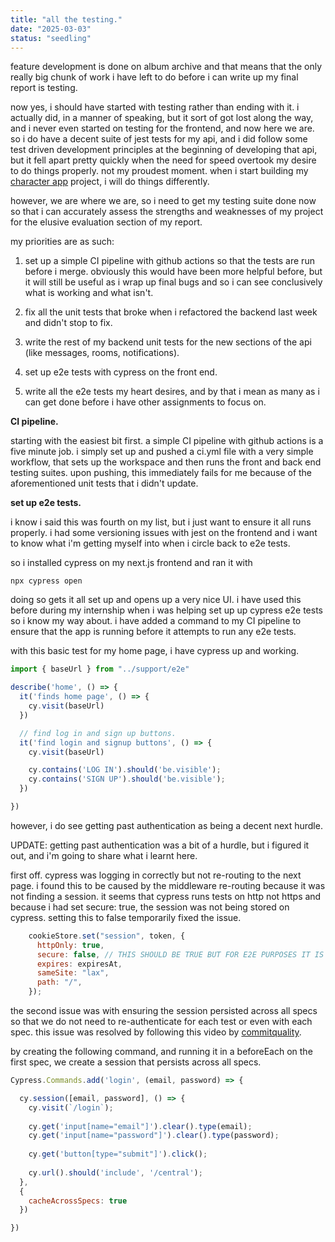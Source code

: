 ```yaml
---
title: "all the testing."
date: "2025-03-03"
status: "seedling"
---
```


feature development is done on album archive and that means that the only really big chunk of work i have left to do before i can write up my final report is testing.

now yes, i should have started with testing rather than ending with it. i actually did, in a manner of speaking, but it sort of got lost along the way, and i never even started on testing for the frontend, and now here we are. so i do have a decent suite of jest tests for my api, and i did follow some test driven development principles at the beginning of developing that api, but it fell apart pretty quickly when the need for speed overtook my desire to do things properly. not my proudest moment. when i start building my [character app]('/digital-garden/draggable-project) project, i will do things differently.

however, we are where we are, so i need to get my testing suite done now so that i can accurately assess the strengths and weaknesses of my project for the elusive evaluation section of my report.

my priorities are as such:

1. set up a simple CI pipeline with github actions so that the tests are run before i merge. obviously this would have been more helpful before, but it will still be useful as i wrap up final bugs and so i can see conclusively what is working and what isn't.

2. fix all the unit tests that broke when i refactored the backend last week and didn't stop to fix.

3. write the rest of my backend unit tests for the new sections of the api (like messages, rooms, notifications).

4. set up e2e tests with cypress on the front end.

5. write all the e2e tests my heart desires, and by that i mean as many as i can get done before i have other assignments to focus on.

**CI pipeline.**

starting with the easiest bit first. a simple CI pipeline with github actions is a five minute job. i simply set up and pushed a ci.yml file with a very simple workflow, that sets up the workspace and then runs the front and back end testing suites. upon pushing, this immediately fails for me because of the aforementioned unit tests that i didn't update.

**set up e2e tests.**

i know i said this was fourth on my list, but i just want to ensure it all runs properly. i had some versioning issues with jest on the frontend and i want to know what i'm getting myself into when i circle back to e2e tests.

so i installed cypress on my next.js frontend and ran it with

```
npx cypress open
```

doing so gets it all set up and opens up a very nice UI. i have used this before during my internship when i was helping set up up cypress e2e tests so i know my way about. i have added a command to my CI pipeline to ensure that the app is running before it attempts to run any e2e tests.

with this basic test for my home page, i have cypress up and working.

```js
import { baseUrl } from "../support/e2e"

describe('home', () => {
  it('finds home page', () => {
    cy.visit(baseUrl)
  })

  // find log in and sign up buttons.
  it('find login and signup buttons', () => {
    cy.visit(baseUrl)

    cy.contains('LOG IN').should('be.visible');
    cy.contains('SIGN UP').should('be.visible');
  })

})
```

however, i do see getting past authentication as being a decent next hurdle.

UPDATE: getting past authentication was a bit of a hurdle, but i figured it out, and i'm going to share what i learnt here.

first off. cypress was logging in correctly but not re-routing to the next page. i found this to be caused by the middleware re-routing because it was not finding a session. it seems that cypress runs tests on http not https and because i had set secure: true, the session was not being stored on cypress. setting this to false temporarily fixed the issue.

```js
    cookieStore.set("session", token, {
      httpOnly: true,
      secure: false, // THIS SHOULD BE TRUE BUT FOR E2E PURPOSES IT IS FALSE FOR NOW.
      expires: expiresAt,
      sameSite: "lax",
      path: "/",
    });
```

the second issue was with ensuring the session persisted across all specs so that we do not need to re-authenticate for each test or even with each spec. this issue was resolved by following this video by [commitquality](https://www.youtube.com/watch?v=hOJ50rINCkA).

by creating the following command, and running it in a beforeEach on the first spec, we create a session that persists across all specs.

```js
Cypress.Commands.add('login', (email, password) => {

  cy.session([email, password], () => {
    cy.visit(`/login`);
  
    cy.get('input[name="email"]').clear().type(email);
    cy.get('input[name="password"]').clear().type(password);
    
    cy.get('button[type="submit"]').click();
  
    cy.url().should('include', '/central');
  }, 
  {
    cacheAcrossSpecs: true
  })

})
```